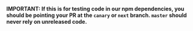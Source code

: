 **IMPORTANT: If this is for testing code in our npm dependencies, you should be pointing your PR at the `canary` or `next` branch. `master` should never rely on unreleased code.**

